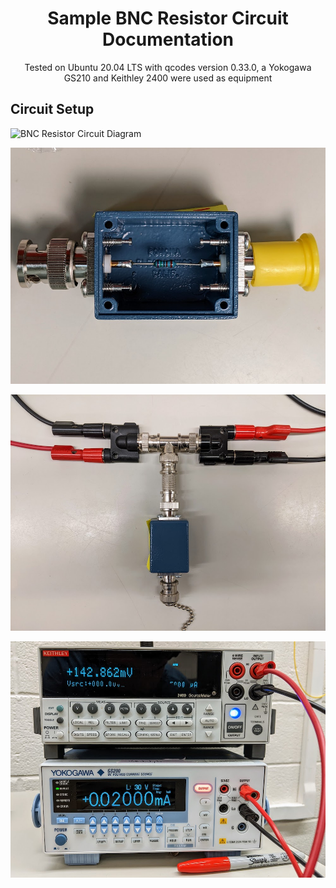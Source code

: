 <h1 align="center">
  Sample BNC Resistor Circuit Documentation
</h1>

<p align="center">
  Tested on Ubuntu 20.04 LTS with qcodes version 0.33.0, a Yokogawa GS210 and Keithley 2400 were used as equipment
</p>

## Circuit Setup

![BNC Resistor Circuit Diagram](/resources/BNC_Resistor_Breakout/diagram.jpg)

![BNC Resistor Breakout Up-Close](/resources/BNC_Resistor_Breakout/img1.jpg)

![BNC Circuit Wiring Configuration](/resources/BNC_Resistor_Breakout/img2.jpg)

![BNC Circuit Equipment Wiring Configuration](/resources/BNC_Resistor_Breakout/img3.jpg)
